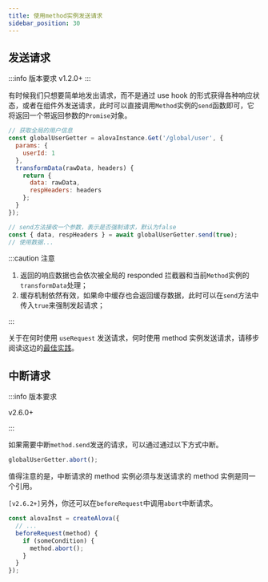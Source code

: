 ```yaml
---
title: 使用method实例发送请求
sidebar_position: 30
---
```


## 发送请求

:::info 版本要求
v1.2.0+
:::

有时候我们只想要简单地发出请求，而不是通过 use hook 的形式获得各种响应状态，或者在组件外发送请求，此时可以直接调用`Method`实例的`send`函数即可，它将返回一个带返回参数的`Promise`对象。

```javascript
// 获取全局的用户信息
const globalUserGetter = alovaInstance.Get('/global/user', {
  params: {
    userId: 1
  },
  transformData(rawData, headers) {
    return {
      data: rawData,
      respHeaders: headers
    };
  }
});

// send方法接收一个参数，表示是否强制请求，默认为false
const { data, respHeaders } = await globalUserGetter.send(true);
// 使用数据...
```

:::caution 注意

1. 返回的响应数据也会依次被全局的 responded 拦截器和当前`Method`实例的`transformData`处理；
2. 缓存机制依然有效，如果命中缓存也会返回缓存数据，此时可以在`send`方法中传入`true`来强制发起请求；

:::

关于在何时使用 `useRequest` 发送请求，何时使用 method 实例发送请求，请移步阅读这边的[最佳实践](../best-practice/skills)。

## 中断请求

:::info 版本要求

v2.6.0+

:::

如果需要中断`method.send`发送的请求，可以通过通过以下方式中断。

```javascript
globalUserGetter.abort();
```

值得注意的是，中断请求的 method 实例必须与发送请求的 method 实例是同一个引用。

`[v2.6.2+]`另外，你还可以在`beforeRequest`中调用`abort`中断请求。

```javascript
const alovaInst = createAlova({
  // ...
  beforeRequest(method) {
    if (someCondition) {
      method.abort();
    }
  }
});
```
